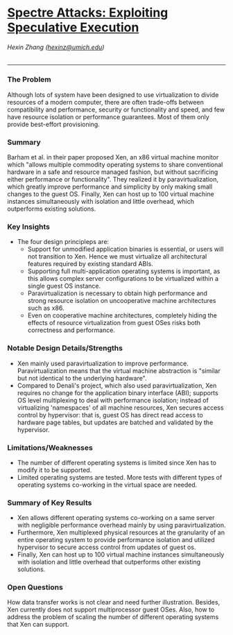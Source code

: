 # [Spectre Attacks: Exploiting Speculative Execution](https://spectreattack.com/spectre.pdf)

###### Hexin Zhang (hexinz@umich.edu)

---

### The Problem
<!-- [A single problem] -->
Although lots of system have been designed to use virtualization to divide resources of a modern computer, there are often trade-offs between compatibility and performance, security or functionality and speed, and few have resource isolation or performance guarantees. Most of them only provide best-effort provisioning. 

### Summary 
<!-- [Up to 3 sentences] -->

Barham et al. in their paper proposed Xen, an x86 virtual machine monitor which "allows multiple commodity operating systems to share conventional hardware in a safe and resource managed fashion, but without sacrificing either performance or functionality". They realized it by paravirtualization, which greatly improve performance and simplicity by only making small changes to the guest OS. Finally, Xen can host up to 100 virtual machine instances simultaneously with isolation and little overhead, which outperforms existing solutions.


### Key Insights 
<!-- [Up to 2 insights] -->

- The four design principleps are: 
  - Support for unmodified application binaries is essential, or users will not transition to Xen. Hence we must virtualize all architectural features required by existing standard ABIs.
  - Supporting full multi-application operating systems is important, as this allows complex server configurations to be virtualized within a single guest OS instance.
  - Paravirtualization is necessary to obtain high performance and strong resource isolation on uncooperative machine architectures such as x86.
  - Even on cooperative machine architectures, completely hiding the effects of resource virtualization from guest OSes risks both correctness and performance.

### Notable Design Details/Strengths 
<!-- [Up to 2 details/strengths] -->

- Xen mainly used paravirtualization to improve performance. Paravirtualization means that the virtual machine abstraction is "similar but not identical to the underlying hardware".
- Compared to Denali's project, which also used paravirtualization, Xen requires no change for the application binary interface (ABI); supports OS level multiplexing to deal with performance isolation; instead of virtualizing 'namespaces' of all machine resources, Xen secures access control by hypervisor: that is, guest OS has direct read access to hardware page tables, but updates are batched and validated by the hypervisor.


### Limitations/Weaknesses 
<!-- [up to 2 weaknesses] -->
- The number of different operating systems is limited since Xen has to modify it to be supported.
- Limited operating systems are tested. More tests with different types of operating systems co-working in the virtual space are needed. 

### Summary of Key Results 
<!-- [Up to 3 results] -->

- Xen allows different operating systems co-working on a same server with negligible performance overhead mainly by using paravirtualization.
- Furthermore, Xen multiplexed physical resources at the granularity of an entire operating system to provide performance isolation and utilized hypervisor to secure access control from updates of guest os.
- Finally, Xen can host up to 100 virtual machine instances simultaneously with isolation and little overhead that outperforms other existing solutions.

### Open Questions 
<!-- [Where to go from here?] -->
How data transfer works is not clear and need further illustration. Besides, Xen currently does not support multiprocessor guest OSes. Also, how to address the problem of scaling the number of different operating systems that Xen can support.
